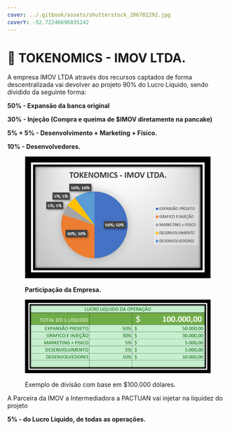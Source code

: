 ```yaml
---
cover: ../.gitbook/assets/shutterstock_206781292.jpg
coverY: -52.72246696035242
---
```


# 🏯 TOKENOMICS - IMOV LTDA.

A empresa IMOV LTDA através dos recursos captados de forma descentralizada vai devolver ao projeto 90% do Lucro Liquido, sendo dividido da seguinte forma:

**50% - Expansão da banca original**&#x20;

**30% - Injeção (Compra e queima de $IMOV diretamente na pancake)**

**5% + 5% - Desenvolvimento + Marketing + Físico.**

**10% - Desenvolvedores.**

<figure><img src="../.gitbook/assets/image (18).png" alt=""><figcaption><p><strong>Participação da Empresa.</strong></p></figcaption></figure>

<figure><img src="../.gitbook/assets/image (19).png" alt=""><figcaption><p>Exemplo de divisão com base em $100.000 dólares.</p></figcaption></figure>

A Parceira da IMOV a Intermediadora a PACTUAN vai injetar na liquidez do projeto

**5% - do Lucro Liquido, de todas as operações.**
